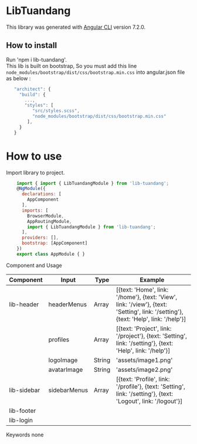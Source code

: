# LibTuandang

This library was generated with [Angular CLI](https://github.com/angular/angular-cli) version 7.2.0.

## How to install

Run 'npm i lib-tuandang'. \
This lib is built on bootstrap, So you must add this line `node_modules/bootstrap/dist/css/bootstrap.min.css` into angular.json file as below :
```javascript
   "architect": {
     "build": {
       ...,
       "styles": [
          "src/styles.scss",
          "node_modules/bootstrap/dist/css/bootstrap.min.css"
        ],
     }
   }
```
# How to use

Import library to project.
```javascript
    import { import { LibTuandangModule } from 'lib-tuandang';
    @NgModule({
      declarations: [
        AppComponent
      ],
      imports: [
        BrowserModule,
        AppRoutingModule,
        import { LibTuandangModule } from 'lib-tuandang';
      ],
      providers: [],
      bootstrap: [AppComponent]
    })
    export class AppModule { }
```

Component and Usage

| Component  | Input | Type | Example |
| ------------- | ------------- |------------- | ------------- |
| lib-header  | headerMenus | Array | [{text: 'Home', link: '/home'}, {text: 'View', link: '/view'}, {text: 'Setting', link: '/setting'}, {text: 'Help', link: '/help'}] |
|  | profiles| Array | [{text: 'Project', link: '/project'}, {text: 'Setting', link: '/setting'}, {text: 'Help', link: '/help'}] |
| | logoImage | String | 'assets/image1.png' |
| | avatarImage| String | 'assets/image2.png' |
| lib-sidebar | sidebarMenus | Array | [{text: 'Profile', link: '/profile'}, {text: 'Setting', link: '/setting'}, {text: 'Logout', link: '/logout'}] |
| lib-footer |  |  |  |
| lib-login |  |  |  |

Keywords
none




